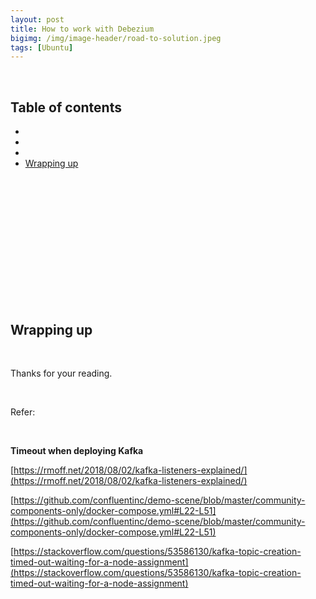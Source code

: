 ```yaml
---
layout: post
title: How to work with Debezium
bigimg: /img/image-header/road-to-solution.jpeg
tags: [Ubuntu]
---
```





<br>

## Table of contents
- []()
- []()
- []()
- [Wrapping up](#wrapping-up)


<br>

## 





<br>

## 





<br>

## 





<br>

## 





<br>

## Wrapping up





<br>

Thanks for your reading.

<br>

Refer:

[]()

[]()

[]()

<br>

**Timeout when deploying Kafka**

[https://rmoff.net/2018/08/02/kafka-listeners-explained/](https://rmoff.net/2018/08/02/kafka-listeners-explained/)

[https://github.com/confluentinc/demo-scene/blob/master/community-components-only/docker-compose.yml#L22-L51](https://github.com/confluentinc/demo-scene/blob/master/community-components-only/docker-compose.yml#L22-L51)

[https://stackoverflow.com/questions/53586130/kafka-topic-creation-timed-out-waiting-for-a-node-assignment](https://stackoverflow.com/questions/53586130/kafka-topic-creation-timed-out-waiting-for-a-node-assignment)